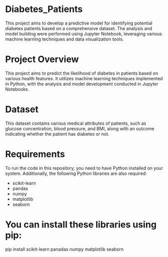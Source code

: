 # Diabetes_Patients
This project aims to develop a predictive model for identifying potential diabetes patients based on a comprehensive dataset. The analysis and model building were performed using Jupyter Notebook, leveraging various machine learning techniques and data visualization tools.

# Project Overview
This project aims to predict the likelihood of diabetes in patients based on various health features. It utilizes machine learning techniques implemented in Python, with the analysis and model development conducted in Jupyter Notebooks.

# Dataset
This dataset contains various medical attributes of patients, such as glucose concentration, blood pressure, and BMI, along with an outcome indicating whether the patient has diabetes or not.

# Requirements
To run the code in this repository, you need to have Python installed on your system. Additionally, the following Python libraries are also required:
- scikit-learn
- pandas
- numpy
- matplotlib
- seaborn

# You can install these libraries using pip:
pip install scikit-learn panadas numpy matplotlib seaborn





